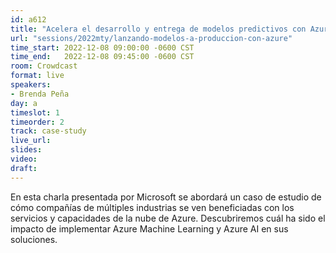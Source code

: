 ```yaml
---
id: a612
title: "Acelera el desarrollo y entrega de modelos predictivos con Azure Machine Learning"
url: "sessions/2022mty/lanzando-modelos-a-produccion-con-azure"
time_start: 2022-12-08 09:00:00 -0600 CST
time_end:   2022-12-08 09:45:00 -0600 CST
room: Crowdcast
format: live
speakers:
- Brenda Peña
day: a
timeslot: 1
timeorder: 2
track: case-study
live_url: 
slides: 
video: 
draft: 
---
```


En esta charla presentada por Microsoft se abordará un caso de estudio de cómo compañías de múltiples industrias se ven beneficiadas con los servicios y capacidades de la nube de Azure. Descubriremos cuál ha sido el impacto de implementar Azure Machine Learning y Azure AI en sus soluciones.



